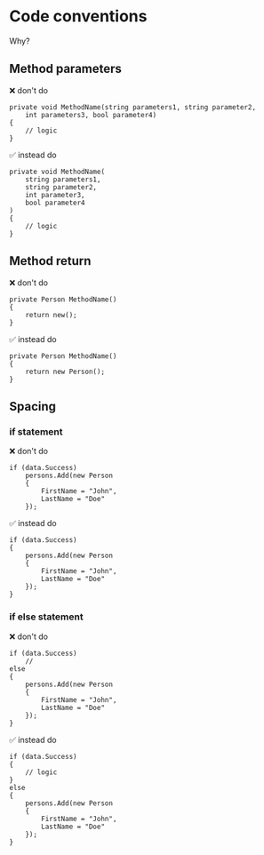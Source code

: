 
# Code conventions

Why?





## Method parameters

❌ don't do

```
private void MethodName(string parameters1, string parameter2,
    int parameters3, bool parameter4)
{
    // logic
}
```

✅ instead do

```
private void MethodName(
    string parameters1,
    string parameter2,
    int parameter3,
    bool parameter4
)
{
    // logic
}
```
## Method return

❌ don't do

```
private Person MethodName()
{
    return new();
}
```

✅ instead do

```
private Person MethodName()
{
    return new Person();
}
```
## Spacing

### if statement

❌ don't do

```
if (data.Success) 
    persons.Add(new Person 
    {
        FirstName = "John",
        LastName = "Doe"
    });

```

✅ instead do

```
if (data.Success) 
{
    persons.Add(new Person 
    {
        FirstName = "John",
        LastName = "Doe"
    });
}

```

### if else statement

❌ don't do

```
if (data.Success) 
    //
else 
{
    persons.Add(new Person 
    {
        FirstName = "John",
        LastName = "Doe"
    });
}
```

✅ instead do

```
if (data.Success) 
{
    // logic
}
else 
{
    persons.Add(new Person 
    {
        FirstName = "John",
        LastName = "Doe"
    });
}
```